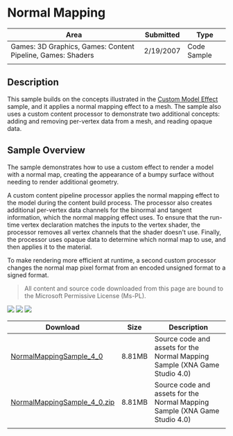 # Normal Mapping

|Area|Submitted|Type|
|-|-|-|
Games: 3D Graphics, Games: Content Pipeline, Games: Shaders|2/19/2007|Code Sample
||||

## Description

This sample builds on the concepts illustrated in the [Custom Model Effect](https://github.com/simondarksidej/XNAGameStudio/wiki/Custom_Model_Effect) sample, and it applies a normal mapping effect to a mesh. The sample also uses a custom content processor to demonstrate two additional concepts: adding and removing per-vertex data from a mesh, and reading opaque data.

## Sample Overview

The sample demonstrates how to use a custom effect to render a model with a normal map, creating the appearance of a bumpy surface without needing to render additional geometry.

A custom content pipeline processor applies the normal mapping effect to the model during the content build process. The processor also creates additional per-vertex data channels for the binormal and tangent information, which the normal mapping effect uses. To ensure that the run-time vertex declaration matches the inputs to the vertex shader, the processor removes all vertex channels that the shader doesn't use. Finally, the processor uses opaque data to determine which normal map to use, and then applies it to the material.

To make rendering more efficient at runtime, a second custom processor changes the normal map pixel format from an encoded unsigned format to a signed format.

> All content and source code downloaded from this page are bound to the Microsoft Permissive License (Ms-PL).

![](https://github.com/simondarksidej/XNAGameStudio/blob/master/Images/XNA_NormalMappingEffect_01_small.jpg?raw=true)
![](https://github.com/simondarksidej/XNAGameStudio/blob/master/Images/XNA_NormalMappingEffect_02_small.jpg?raw=true)
![](https://github.com/simondarksidej/XNAGameStudio/blob/master/Images/XNA_NormalMappingEffect_03_small.jpg?raw=true)

Download | Size | Description
---|---|---|
[NormalMappingSample_4_0](https://github.com/simondarksidej/XNAGameStudio/tree/master/Samples/NormalMappingSample_4_0) | 8.81MB | Source code and assets for the Normal Mapping Sample (XNA Game Studio 4.0)
[NormalMappingSample_4_0.zip](https://github.com/simondarksidej/XNAGameStudioZips/tree/master/Samples/NormalMappingSample_4_0.zip) | 8.81MB | Source code and assets for the Normal Mapping Sample (XNA Game Studio 4.0)
||||
